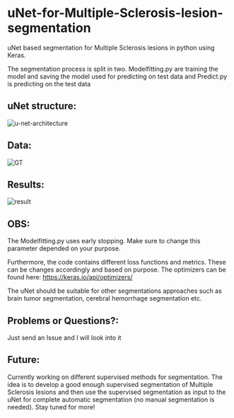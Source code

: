# uNet-for-Multiple-Sclerosis-lesion-segmentation
uNet based segmentation for Multiple Sclerosis lesions in python using Keras. 

The segmentation process is split in two. Modelfitting.py are training the model and saving the model used for predicting on test data and Predict.py is predicting on the test data

## **uNet structure:**

![u-net-architecture](https://user-images.githubusercontent.com/56428296/135154140-62d2df12-e84d-4502-9970-5f1dfc8abe31.png)

## **Data:**

![GT](https://user-images.githubusercontent.com/56428296/135148011-aa05fe06-50b4-43e3-a9f9-cc4d612c614d.PNG)

## **Results:**

![result](https://user-images.githubusercontent.com/56428296/135154586-e0dec744-ffaa-4c58-b206-a6db3e776a6d.PNG)

## **OBS:**

The Modelfitting.py uses early stopping. Make sure to change this parameter depended on your purpose. 

Furthermore, the code contains different loss functions and metrics. These can be changes accordingly and based on purpose. The optimizers can be found here: https://keras.io/api/optimizers/   

The uNet should be suitable for other segmentations approaches such as brain tumor segmentation, cerebral hemorrhage segmentation etc.

## **Problems or Questions?:**

Just send an Issue and I will look into it 

## **Future:**

Currently working on different supervised methods for segmentation. The idea is to develop a good enough supervised segmentation of Multiple Sclerosis lesions and then use the supervised segmentation as input to the uNet for complete automatic segmentation (no manual segmentation is needed). Stay tuned for more!


